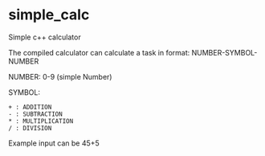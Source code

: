 # simple_calc
Simple c++ calculator

The compiled calculator can calculate a task in format: NUMBER-SYMBOL-NUMBER

NUMBER: 0-9 (simple Number)

SYMBOL: 
    
    + : ADDITION
    - : SUBTRACTION
    * : MULTIPLICATION
    / : DIVISION
    
    
    
    
Example input can be 45+5
